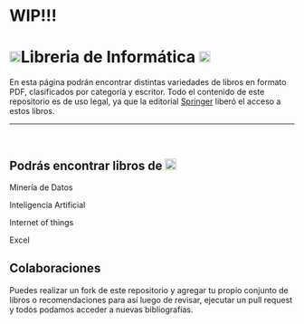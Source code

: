 <h1> WIP!!!</h1>

<h1> <a title="instagram" href="https://instagram.com/macnoon_" target="_blank"><img src="https://medicina.udd.cl/tecnologia-medica-santiago/files/2019/10/instagram-new-logo-may-2016.jpg" height ="20px" width="20px"/></a>Libreria de Informática <a title="github" href="https://github.com/Macsito-prog" target="_blank"><img src="http://pngimg.com/uploads/github/github_PNG40.png" height ="20px" width="20px"/></a></h1>
<p>En esta página podrán encontrar distintas variedades de libros en formato PDF, clasificados por categoría y escritor.
Todo el contenido de este repositorio es de uso legal, ya que la editorial <a href=https://www.springer.com/la target="_blank">Springer</a> liberó el acceso a estos libros.</p>
<hr>
<br>
<h2>Podrás encontrar libros de <img src="https://images.emojiterra.com/google/android-11/128px/1f4d6.png" height="20px" width="20px"/></h2>
<p>Minería de Datos</p>
<p>Inteligencia Artificial</p>
<p>Internet of things</p>
<p>Excel</p>
<h2>Colaboraciones</h2>
<p>Puedes realizar un fork de este repositorio y agregar tu propio conjunto de libros o recomendaciones para así luego de revisar, ejecutar un pull request y todos podamos acceder a nuevas bibliografías.</p>
